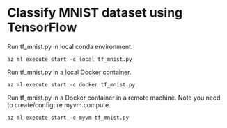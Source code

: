 # Classify MNIST dataset using TensorFlow

Run tf_mnist.py in local conda environment.
```
az ml execute start -c local tf_mnist.py
```

Run tf_mnist.py in a local Docker container.
```
az ml execute start -c docker tf_mnist.py
```

Run tf_mnist.py in a Docker container in a remote machine. Note you need to create/configure myvm.compute.
```
az ml execute start -c myvm tf_mnist.py
```
